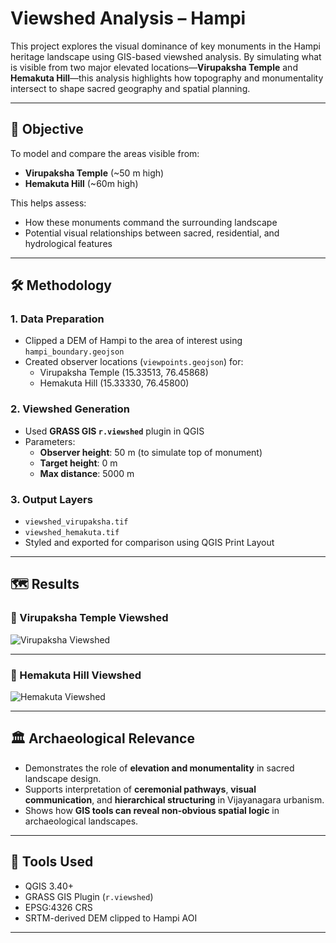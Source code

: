 # Viewshed Analysis – Hampi

This project explores the visual dominance of key monuments in the Hampi heritage landscape using GIS-based viewshed analysis. By simulating what is visible from two major elevated locations—**Virupaksha Temple** and **Hemakuta Hill**—this analysis highlights how topography and monumentality intersect to shape sacred geography and spatial planning.

---

## 🎯 Objective

To model and compare the areas visible from:
- **Virupaksha Temple** (~50 m high)
- **Hemakuta Hill** (~60m high)

This helps assess:
- How these monuments command the surrounding landscape
- Potential visual relationships between sacred, residential, and hydrological features

---

## 🛠️ Methodology

### 1. **Data Preparation**
- Clipped a DEM of Hampi to the area of interest using `hampi_boundary.geojson`
- Created observer locations (`viewpoints.geojson`) for:
  - Virupaksha Temple (15.33513, 76.45868)
  - Hemakuta Hill (15.33330, 76.45800)

### 2. **Viewshed Generation**
- Used **GRASS GIS `r.viewshed`** plugin in QGIS
- Parameters:
  - **Observer height**: 50 m (to simulate top of monument)
  - **Target height**: 0 m
  - **Max distance**: 5000 m

### 3. **Output Layers**
- `viewshed_virupaksha.tif`
- `viewshed_hemakuta.tif`
- Styled and exported for comparison using QGIS Print Layout

---

## 🗺️ Results

### 🔹 Virupaksha Temple Viewshed

![Virupaksha Viewshed](results/viewshed_virupaksha.png)

---

### 🔸 Hemakuta Hill Viewshed


![Hemakuta Viewshed](results/viewshed_hemakuta.png)

---

## 🏛️ Archaeological Relevance

- Demonstrates the role of **elevation and monumentality** in sacred landscape design.
- Supports interpretation of **ceremonial pathways**, **visual communication**, and **hierarchical structuring** in Vijayanagara urbanism.
- Shows how **GIS tools can reveal non-obvious spatial logic** in archaeological landscapes.

---

## 🧩 Tools Used

- QGIS 3.40+
- GRASS GIS Plugin (`r.viewshed`)
- EPSG:4326 CRS
- SRTM-derived DEM clipped to Hampi AOI

---

